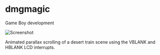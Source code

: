 dmgmagic
========

Game Boy development

![Screenshot](https://i.imgur.com/Ql4ntRf.png "Screenshot")

Animated parallax scrolling of a desert train scene using the VBLANK and HBLANK LCD interrupts.
